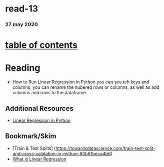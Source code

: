 # read-13
### 27 may 2020
# [table of contents](https://h-griffin.github.io/reading-notes-401/)

# Reading
- [How to Run Linear Regression in Python](http://bigdata-madesimple.com/how-to-run-linear-regression-in-python-scikit-learn/)
you can see teh keys and columns, you can rename the nubered rows or columns, as well as add columns and rows to the dataframe.

## Additional Resources
- [Linear Regression in Python](https://realpython.com/linear-regression-in-python/)

## Bookmark/Skim
- [Train & Test Splits] (https://towardsdatascience.com/train-test-split-and-cross-validation-in-python-80b61beca4b6)
- [What is Linear Regression](https://www.statisticssolutions.com/what-is-linear-regression/)
